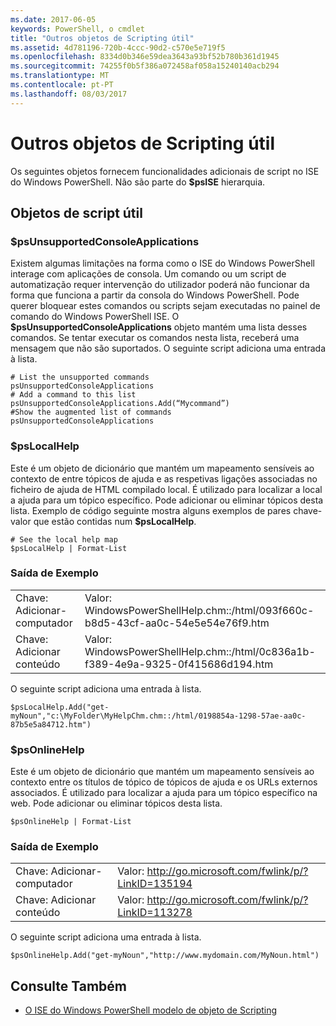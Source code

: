 ```yaml
---
ms.date: 2017-06-05
keywords: PowerShell, o cmdlet
title: "Outros objetos de Scripting útil"
ms.assetid: 4d781196-720b-4ccc-90d2-c570e5e719f5
ms.openlocfilehash: 8334d0b346e59dea3643a93bf52b780b361d1945
ms.sourcegitcommit: 74255f0b5f386a072458af058a15240140acb294
ms.translationtype: MT
ms.contentlocale: pt-PT
ms.lasthandoff: 08/03/2017
---
```

# <a name="other-useful-scripting-objects"></a>Outros objetos de Scripting útil
  Os seguintes objetos fornecem funcionalidades adicionais de script no ISE do Windows PowerShell. Não são parte do **$psISE** hierarquia.

## <a name="useful-scripting-objects"></a>Objetos de script útil

### <a name="psunsupportedconsoleapplications"></a>$psUnsupportedConsoleApplications
 Existem algumas limitações na forma como o ISE do Windows PowerShell interage com aplicações de consola. Um comando ou um script de automatização requer intervenção do utilizador poderá não funcionar da forma que funciona a partir da consola do Windows PowerShell. Pode querer bloquear estes comandos ou scripts sejam executadas no painel de comando do Windows PowerShell ISE. O **$psUnsupportedConsoleApplications** objeto mantém uma lista desses comandos. Se tentar executar os comandos nesta lista, receberá uma mensagem que não são suportados. O seguinte script adiciona uma entrada à lista.

```
# List the unsupported commands
psUnsupportedConsoleApplications
# Add a command to this list
psUnsupportedConsoleApplications.Add(“Mycommand”)
#Show the augmented list of commands
psUnsupportedConsoleApplications

```

### <a name="pslocalhelp"></a>$psLocalHelp
 Este é um objeto de dicionário que mantém um mapeamento sensíveis ao contexto de entre tópicos de ajuda e as respetivas ligações associadas no ficheiro de ajuda de HTML compilado local. É utilizado para localizar a local a ajuda para um tópico específico. Pode adicionar ou eliminar tópicos desta lista. Exemplo de código seguinte mostra alguns exemplos de pares chave-valor que estão contidas num **$psLocalHelp**.

```
# See the local help map
$psLocalHelp | Format-List

```

### <a name="sample-output"></a>Saída de Exemplo

|||
|-|-|
|Chave: Adicionar-computador|Valor: WindowsPowerShellHelp.chm::/html/093f660c-b8d5-43cf-aa0c-54e5e54e76f9.htm|
|Chave: Adicionar conteúdo|Valor: WindowsPowerShellHelp.chm::/html/0c836a1b-f389-4e9a-9325-0f415686d194.htm|

 O seguinte script adiciona uma entrada à lista.

```
$psLocalHelp.Add("get-myNoun","c:\MyFolder\MyHelpChm.chm::/html/0198854a-1298-57ae-aa0c-87b5e5a84712.htm")
```

### <a name="psonlinehelp"></a>$psOnlineHelp
 Este é um objeto de dicionário que mantém um mapeamento sensíveis ao contexto entre os títulos de tópico de tópicos de ajuda e os URLs externos associados. É utilizado para localizar a ajuda para um tópico específico na web. Pode adicionar ou eliminar tópicos desta lista.

```
$psOnlineHelp | Format-List

```

### <a name="sample-output"></a>Saída de Exemplo

|||
|-|-|
|Chave: Adicionar-computador|Valor: http://go.microsoft.com/fwlink/p/?LinkID=135194|
|Chave: Adicionar conteúdo|Valor: http://go.microsoft.com/fwlink/p/?LinkID=113278|

 O seguinte script adiciona uma entrada à lista.

```
$psOnlineHelp.Add("get-myNoun","http://www.mydomain.com/MyNoun.html")
```

## <a name="see-also"></a>Consulte Também
- [O ISE do Windows PowerShell modelo de objeto de Scripting](../../core-powershell/ise/The-Windows-PowerShell-ISE-Scripting-Object-Model.md)

  

